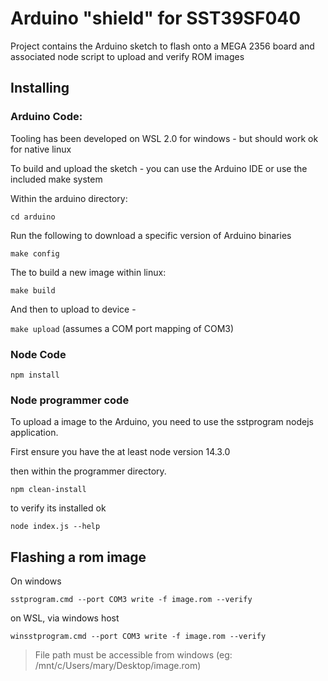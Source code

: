 
# Arduino "shield" for SST39SF040

Project contains the Arduino sketch to flash onto a MEGA 2356 board and associated node script to upload and verify ROM images

## Installing

### Arduino Code:

Tooling has been developed on WSL 2.0 for windows - but should work ok for native linux

To build and upload the sketch - you can use the Arduino IDE or use the included make system

Within the arduino directory:

`cd arduino`

Run the following to download a specific version of Arduino binaries

`make config`

The to build a new image within linux:

`make build`

And then to upload to device -

`make upload` (assumes a COM port mapping of COM3)

### Node Code

`npm install`

### Node programmer code

To upload a image to the Arduino, you need to use the sstprogram nodejs application.

First ensure you have the at least node version 14.3.0

then within the programmer directory.

`npm clean-install`

to verify its installed ok

`node index.js --help`


## Flashing a rom image

On windows

`sstprogram.cmd --port COM3 write -f image.rom --verify`

on WSL, via windows host

`winsstprogram.cmd --port COM3 write -f image.rom --verify`

> File path must be accessible from windows (eg: /mnt/c/Users/mary/Desktop/image.rom)


